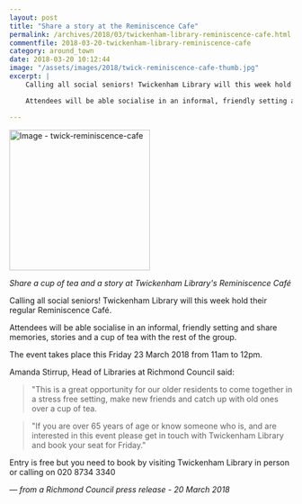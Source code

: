 ```yaml
---
layout: post
title: "Share a story at the Reminiscence Cafe"
permalink: /archives/2018/03/twickenham-library-reminiscence-cafe.html
commentfile: 2018-03-20-twickenham-library-reminiscence-cafe
category: around_town
date: 2018-03-20 10:12:44
image: "/assets/images/2018/twick-reminiscence-cafe-thumb.jpg"
excerpt: |
    Calling all social seniors! Twickenham Library will this week hold their regular Reminiscence Caf&#233;.

    Attendees will be able socialise in an informal, friendly setting and share memories, stories and a cup of tea with the rest of the group.

---
```

<a href="/assets/images/2018/twick-reminiscence-cafe.jpg" title="Click for a larger image"><img src="/assets/images/2018/twick-reminiscence-cafe-thumb.jpg" width="250" alt="Image - twick-reminiscence-cafe"  class="photo right"/></a>

*Share a cup of tea and a story at Twickenham Library's Reminiscence Caf&#233;*

Calling all social seniors! Twickenham Library will this week hold their regular Reminiscence Caf&#233;.

Attendees will be able socialise in an informal, friendly setting and share memories, stories and a cup of tea with the rest of the group.

The event takes place this Friday 23 March 2018 from 11am to 12pm.

Amanda Stirrup, Head of Libraries at Richmond Council said:

> "This is a great opportunity for our older residents to come together in a stress free setting, make new friends and catch up with old ones over a cup of tea.


> "If you are over 65 years of age or know someone who is, and are interested in this event please get in touch with Twickenham Library and book your seat for Friday."


Entry is free but you need to book by visiting Twickenham Library in person or calling on 020 8734 3340

<cite>&mdash; from a Richmond Council press release - 20 March 2018</cite>
